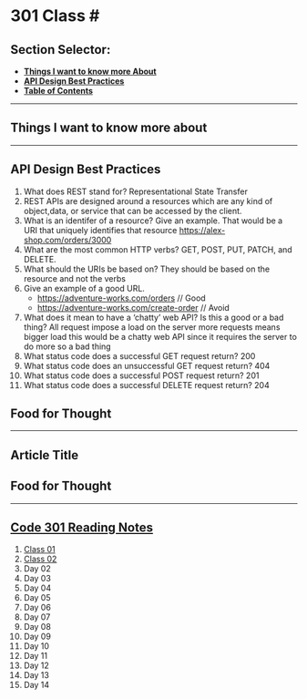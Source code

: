 # **301 Class #**

## **Section Selector**:
  - [**Things I want to know more About**](#things-i-want-to-know-more-about)
  - [**API Design Best Practices**](#api-design-best-practices)
  - [**Table of Contents**](#code-301-reading-notes)

---

## **Things I want to know more about**


---

## **API Design Best Practices**
1. What does REST stand for? Representational State Transfer
2. REST APIs are designed around a resources which are any kind of object,data, or service that can be accessed by the client.
3. What is an identifer of a resource? Give an example. That would be a URI that uniquely identifies that resource https://alex-shop.com/orders/3000
4. What are the most common HTTP verbs? GET, POST, PUT, PATCH, and DELETE.
5. What should the URIs be based on? They should be based on the resource and not the verbs
6. Give an example of a good URL. 
   - https://adventure-works.com/orders // Good  
   - https://adventure-works.com/create-order // Avoid  
7. What does it mean to have a ‘chatty’ web API? Is this a good or a bad thing? All request impose a load on the server more requests means bigger load this would be a chatty web API since it requires the server to do more so a bad thing
8. What status code does a successful GET request return? 200
9. What status code does an unsuccessful GET request return? 404
10.  What status code does a successful POST request return? 201
11.  What status code does a successful DELETE request return? 204

## **Food for Thought**




---

## **Article Title**


## **Food for Thought**


---

## [**Code 301 Reading Notes**](/301/301homepage.md)
  1. [Class 01](/301/class-01.md)
  2. [Class 02](/301/class-02.md)
  3. Day 02
  4. Day 03
  5. Day 04
  6. Day 05
  7. Day 06
  8. Day 07
  9. Day 08
  10. Day 09
  11. Day 10
  12. Day 11
  13. Day 12
  14. Day 13
  15. Day 14
<!-- DrP E-Sign Up, Up, Down, Down, Left, Right, Left, Right, B, A, Start -->
